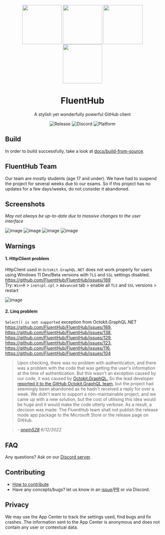 <p align="center">
  <img width="128" align="center" src="https://cdn.discordapp.com/attachments/959204796848537630/999697713828479056/1.png" />
  <img width="128" align="center" src="https://cdn.discordapp.com/attachments/959204796848537630/999697712796684308/2.png" />
  <img width="128" align="center" src="https://cdn.discordapp.com/attachments/959204796848537630/999697713153192038/3.png" />
  <img width="128" align="center" src="https://cdn.discordapp.com/attachments/959204796848537630/999697713501327370/4.png" />
</p>
<h1 align="center">
  FluentHub
</h1>
<p align="center">
  A stylish yet wonderfully powerful GitHub client
</p>

<p align="center">
  <a style="text-decoration:none" href="https://github.com/fluenthub-community/FluentHub/releases">
    <img src="https://img.shields.io/github/v/release/fluenthub-community/fluenthub?include_prereleases" alt="Release" />
  </a>
  <a style="text-decoration:none" href="https://discord.gg/8KtRkjq2Q4">
    <img src="https://img.shields.io/discord/935562861701390336?color=blue&label=Discord" alt="Discord" />
  </a>
  <a style="text-decoration:none">
    <img src="https://img.shields.io/badge/Platform-Windows-red" alt="Platform" />
  </a>
</p>

## Build

In order to build successfully, take a look at [docs/build-from-source](docs/build-from-source.md).

## FluentHub Team

Our team are mostly students (age 17 and under). We have had to suspend the project for several weeks due to our exams. So if this project has no updates for a few days/weeks, do not consider it abandoned.

## Screenshots
*May not always be up-to-date due to massive changes to the user interface*

![image](https://user-images.githubusercontent.com/62196528/170248747-1c7458f6-4b22-48e3-9235-0c8561a1759a.png)
![image](https://user-images.githubusercontent.com/62196528/170248759-cbf061b4-6eff-4db9-b61b-12e4e3c413a2.png)
![image](https://user-images.githubusercontent.com/62196528/170248768-cff52abc-fdfc-4b61-bd16-8c89ee9624ce.png)
![image](https://user-images.githubusercontent.com/62196528/170248775-1ef2fe2f-bdf7-4f45-9a01-adbe1bc634fb.png)

## Warnings

#### 1. HttpClient problem

HttpClient used in `Octokit.GraphQL.NET` does not work properly for users using Windows 11 Dev/Beta versions with `TLS` and `SSL` settings disabled. https://github.com/FluentHub/FluentHub/issues/169
</br>Try: `Win+R` > `inetcpl.cpl` > `Advanced` tab > enable all `TLS` and `SSL` versions > restart

![image](https://user-images.githubusercontent.com/99880210/164863685-27770148-4c68-4920-bf87-8c0dd2b0272f.png)

#### 2. Linq problem

`Select() is not supported` exception from Octokit.GraphQL.NET https://github.com/FluentHub/FluentHub/issues/169, https://github.com/FluentHub/FluentHub/issues/138, https://github.com/FluentHub/FluentHub/issues/129, https://github.com/FluentHub/FluentHub/issues/123, https://github.com/FluentHub/FluentHub/issues/116, https://github.com/FluentHub/FluentHub/issues/104

> Upon checking, there was no problem with authentication, and there was a problem with the code that was getting the user's information at the time of authentication. But this wasn't an exception caused by our code, it was caused by [Octokit.GraphQL.](https://github.com/octokit/octokit.graphql.net) So the lead developer [reported it to the GitHub Octokit.GraphQL team](https://github.com/octokit/octokit.graphql.net/issues/262), but the project had seemingly been abandoned as he hadn't received a reply for over a week. We didn't want to support a non-maintainable project, and we came up with a new solution, but the cost of utilising this idea would be huge and it would make the code utterly verbose. As a result, a decision was made: The FluentHub team shall not publish the release mode app package to the Microsoft Store or the release page on GitHub. 

> *- [onein528](https://github.com/onein528) 6/12/2022*

## FAQ

Any questions? Ask on our [Discord server](https://discord.gg/8KtRkjq2Q4).

## Contributing

- [How to contribute](https://hub.codrex.dev/docs/contrib)
- Have any concepts/bugs? let us know in an [issue](https://github.com/fluenthub-community/FluentHub/issues)/[PR](https://github.com/fluenthub-community/FluentHub/pulls) or via Discord.

## Privacy

We may use the App Center to track the settings used, find bugs and fix crashes. The information sent to the App Center is anonymous and does not contain any user or contextual data.
